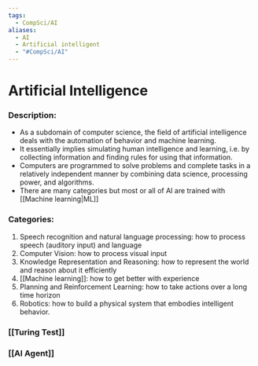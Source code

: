 ```yaml
---
tags:
  - CompSci/AI
aliases:
  - AI
  - Artificial intelligent
  - "#CompSci/AI"
---
```

# Artificial Intelligence
### Description:
- As a subdomain of computer science, the field of artificial intelligence deals with the automation of behavior and machine learning. 
- It essentially implies simulating human intelligence and learning, i.e. by collecting information and finding rules for using that information.
- Computers are programmed to solve problems and complete tasks in a relatively independent manner by combining data science, processing power, and algorithms.
- There are many categories but most or all of AI are trained with [[Machine learning|ML]]
### Categories:
1. Speech recognition and natural language processing: how to process speech (auditory input) and language  
2. Computer Vision: how to process visual input  
3. Knowledge Representation and Reasoning: how to represent the world and reason about it efficiently  
4. [[Machine learning]]: how to get better with experience  
5. Planning and Reinforcement Learning: how to take actions over a long time horizon  
6. Robotics: how to build a physical system that embodies intelligent behavior.
### [[Turing Test]]
### [[AI Agent]]